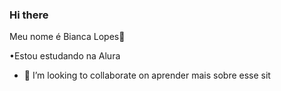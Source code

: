 ### Hi there
Meu nome é Bianca Lopes🤍
 
   •Estou estudando na Alura
- 👯 I’m looking to collaborate on aprender mais sobre esse sit
